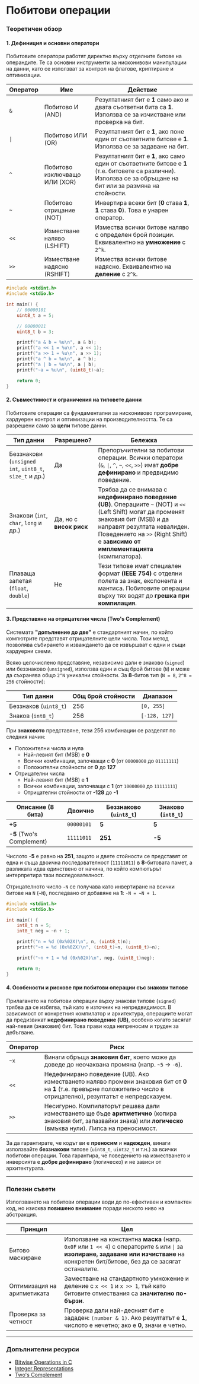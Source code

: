 # Побитови операции

### Теоретичен обзор

#### 1. Дефиниция и основни оператори

Побитовите оператори работят директно върху отделните битове на операндите. Те са основни инструменти за нисконивови манипулации на данни, като се използват за контрол на флагове, криптиране и оптимизации.

| Оператор | Име | Действие |
|----------|----------|----------|
| `&` | Побитово И (AND) | Резултатният бит е **1** само ако и двата съответни бита са **1**. Използва се за изчистване или проверка на бит. |
| `\|` | Побитово ИЛИ (OR) | Резултатният бит е **1**, ако поне един от съответните битове е **1**. Използва се за задаване на бит. |
| `^` | Побитово изключващо ИЛИ (XOR) | Резултатният бит е **1**, ако само един от съответните битове е **1** (т.е. битовете са различни). Използва се за обръщане на бит или за размяна на стойности. |
| `~` | Побитово отрицание (NOT) | Инвертира всеки бит (**0** става **1**, **1** става **0**). Това е унарен оператор. |
| `<<` | Изместване наляво (LSHIFT) | Измества всички битове наляво с определен брой позиции. Еквивалентно на **умножение** с `2^k`. |
| `>>` | Изместване надясно (RSHIFT) | Измества всички битове надясно. Еквивалентно на **деление** с `2^k`. |

```c
#include <stdint.h>
#include <stdio.h>

int main() {
    // 00000101
    uint8_t a = 5;

    // 00000011
    uint8_t b = 3;

    printf("a & b = %u\n", a & b);
    printf("a << 1 = %u\n", a << 1);
    printf("a >> 1 = %u\n", a >> 1);
    printf("a ^ b = %u\n", a ^ b);
    printf("a | b = %u\n", a | b);
    printf("~a = %u\n", (uint8_t)~a);

    return 0;
}
```

#### 2. Съвместимост и ограничения на типовете данни

Побитовите операции са фундаментални за нисконивово програмиране, хардуерен контрол и оптимизации на производителността. Те са разрешени само за **цели** типове данни.

| Тип данни | Разрешено? | Бележка |
|----------|----------|----------|
| Беззнакови (`unsigned int`, `uint8_t`, `size_t` и др.) | Да | Препоръчителни за побитови операции. Всички оператори (`&`, `\|`, `^`, `~`, `<<`, `>>`) имат **добре дефинирано** и предвидимо поведение. |
| Знакови (`int`, `char`, `long` и др.) | Да, но с **висок риск** | Трябва да се внимава с **недефинирано поведение (UB)**. Операциите `~` (NOT) и `<<` (Left Shift) могат да променят знаковия бит (MSB) и да направят резултата невалиден. Поведението на `>>` (Right Shift) е **зависимо от имплементацията** (компилатора). |
| Плаваща запетая (`float`, `double`) | Не | Тези типове имат специален формат **(IEEE 754)** с отделни полета за знак, експонента и мантиса. Побитовите операции върху тях водят до **грешка при компилация**. |

#### 3. Представяне на отрицателни числа (Two's Complement)

Системата **"допълнение до две"** е стандартният начин, по който компютрите представят отрицателните цели числа. Този метод позволява събирането и изваждането да се извършват с едни и същи хардуерни схеми.

Всяко целочислено представяне, независимо дали е знаково (`signed`) или беззнаково (`unsigned`), използва един и същ брой битове (`N`) и може да съхранява общо `2^N` уникални стойности. За **8**-битов тип (`N = 8`, `2^8 = 256` стойности):

| Тип данни | Общ брой стойности | Диапазон |
|----------|----------|----------|
| Беззнаков (`uint8_t`) | 256 | `[0, 255]` |
| Знаков (`int8_t`) | 256 | `[-128, 127]` |

При **знаковото** представяне, тези 256 комбинации се разделят по следния начин:

- Положителни числа и нула
	- Най-левият бит (MSB) е **0**
	- Всички комбинации, започващи с **0** (от `00000000` до `01111111`)
	- Положителни стойности от **0** до **127**
- Отрицателни числа
	- Най-левият бит (MSB) е **1**
	- Всички комбинации, започващи с **1** (от `10000000` до `11111111`)
	- Отрицателни стойности от **-128** до **-1**

| Описание (8 бита) | Двоично | Беззнаково (`uint8_t`) | Знаково (`int8_t`) |
|----------|----------|----------|----------|
| **+5** | `00000101` | **5** | **5** |
| **-5** (Two's Complement) | `11111011` | **251** | **-5** |

Числото **-5** е равно на **251**, защото и двете стойности се представят от една и съща двоична последователност (`11111011`) в **8**-битовата памет, а разликата идва единствено от начина, по който компютърът интерпретира тази последователност.

Отрицателното число `-N` се получава като инвертиране на всички битове на `N` (`~N`), последвано от добавяне на **1**: `-N = ~N + 1`.

```c
#include <stdint.h>
#include <stdio.h>

int main() {
    int8_t n = 5;
    int8_t neg = ~n + 1;

    printf("n = %d (0x%02X)\n", n, (uint8_t)n);
    printf("~n = %d (0x%02X)\n", (int8_t)~n, (uint8_t)~n);

    printf("~n + 1 = %d (0x%02X)\n", neg, (uint8_t)neg);

    return 0;
}
```

#### 4. Особености и рискове при побитови операции със знакови типове

Прилагането на побитови операции върху знакови типове (`signed`) трябва да се избягва, тъй като е източник на непредвидимост. В зависимост от конкретния компилатор и архитектура, операциите могат да предизвикат **недефинирано поведение (UB)**, особено когато засягат най-левия (знаковия) бит. Това прави кода непреносим и труден за дебъгване.

| Оператор | Риск |
|----------|----------|
| `~x` | Винаги обръща **знаковия бит**, което може да доведе до неочаквана промяна (напр. `~5` → `-6`). |
| `<<` | Недефинирано поведение (UB). Ако изместването наляво промени знаковия бит от **0** на **1** (т.е. превърне положително число в отрицателно), резултатът е непредсказуем. |
| `>>` | Несигурно. Компилаторът решава дали изместването ще бъде **аритметично** (копира знаковия бит, запазвайки знака) или **логическо** (вмъква нули). Липса на преносимост. |

За да гарантирате, че кодът ви е **преносим** и **надежден**, винаги използвайте **беззнакови** типове (`uint8_t`, `uint32_t` и т.н.) за всички побитови операции. Това гарантира, че поведението на изместването и инверсията е **добре дефинирано** (логическо) и не зависи от архитектурата.

---

### Полезни съвети

Използването на побитови операции води до по-ефективен и компактен код, но изисква **повишено внимание** поради ниското ниво на абстракция.

| Принцип | Цел |
|----------|----------|
| Битово маскиране | Използване на константна **маска** (напр. `0x0F` или `1 << 4`) с операторите `&` или `\|` за **изолиране, задаване или изчистване** на конкретен бит/битове, без да се засягат останалите. |
| Оптимизация на аритметиката | Заместване на стандартното умножение и деление с `x << 1` и `x >> 1`, тъй като битовите отмествания са **значително по-бързи**. |
| Проверка за четност | Проверка дали най-десният бит е зададен: `(number & 1)`. Ако резултатът е **1**, числото е нечетно; ако е **0**, значи е четно. |

---

### Допълнителни ресурси

- [Bitwise Operations in C](https://en.wikipedia.org/wiki/Bitwise_operations_in_C)
- [Integer Representations](https://www.gnu.org/software/c-intro-and-ref/manual/html_node/Integer-Representations.html)
- [Two's Complement](https://en.wikipedia.org/wiki/Two%27s_complement)